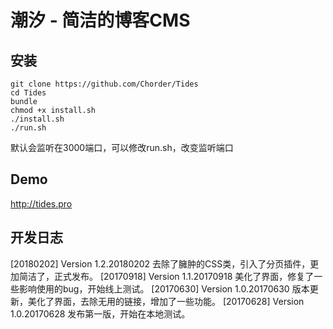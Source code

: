 # 潮汐 - 简洁的博客CMS

## 安装

    git clone https://github.com/Chorder/Tides
    cd Tides
    bundle
    chmod +x install.sh
    ./install.sh
    ./run.sh

默认会监听在3000端口，可以修改run.sh，改变监听端口

## Demo

http://tides.pro

## 开发日志
  [20180202] Version 1.2.20180202 去除了臃肿的CSS类，引入了分页插件，更加简洁了，正式发布。
  [20170918] Version 1.1.20170918 美化了界面，修复了一些影响使用的bug，开始线上测试。
  [20170630] Version 1.0.20170630 版本更新，美化了界面，去除无用的链接，增加了一些功能。
  [20170628] Version 1.0.20170628 发布第一版，开始在本地测试。
